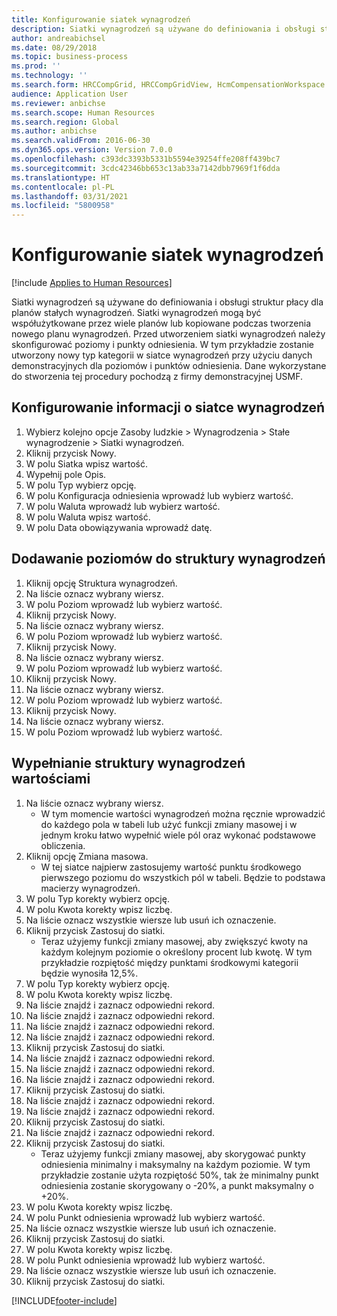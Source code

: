```yaml
---
title: Konfigurowanie siatek wynagrodzeń
description: Siatki wynagrodzeń są używane do definiowania i obsługi struktur płacy dla planów stałych wynagrodzeń.
author: andreabichsel
ms.date: 08/29/2018
ms.topic: business-process
ms.prod: ''
ms.technology: ''
ms.search.form: HRCCompGrid, HRCCompGridView, HcmCompensationWorkspace
audience: Application User
ms.reviewer: anbichse
ms.search.scope: Human Resources
ms.search.region: Global
ms.author: anbichse
ms.search.validFrom: 2016-06-30
ms.dyn365.ops.version: Version 7.0.0
ms.openlocfilehash: c393dc3393b5331b5594e39254ffe208ff439bc7
ms.sourcegitcommit: 3cdc42346bb653c13ab33a7142dbb7969f1f6dda
ms.translationtype: HT
ms.contentlocale: pl-PL
ms.lasthandoff: 03/31/2021
ms.locfileid: "5800958"
---
```

# <a name="set-up-compensation-grids"></a>Konfigurowanie siatek wynagrodzeń

[!include [Applies to Human Resources](../includes/applies-to-hr.md)]

Siatki wynagrodzeń są używane do definiowania i obsługi struktur płacy dla planów stałych wynagrodzeń. Siatki wynagrodzeń mogą być współużytkowane przez wiele planów lub kopiowane podczas tworzenia nowego planu wynagrodzeń.  Przed utworzeniem siatki wynagrodzeń należy skonfigurować poziomy i punkty odniesienia. W tym przykładzie zostanie utworzony nowy typ kategorii w siatce wynagrodzeń przy użyciu danych demonstracyjnych dla poziomów i punktów odniesienia. Dane wykorzystane do stworzenia tej procedury pochodzą z firmy demonstracyjnej USMF.


## <a name="set-up-information-about-the-compensation-grid"></a>Konfigurowanie informacji o siatce wynagrodzeń
1. Wybierz kolejno opcje Zasoby ludzkie > Wynagrodzenia > Stałe wynagrodzenie > Siatki wynagrodzeń.
2. Kliknij przycisk Nowy.
3. W polu Siatka wpisz wartość.
4. Wypełnij pole Opis.
5. W polu Typ wybierz opcję.
6. W polu Konfiguracja odniesienia wprowadź lub wybierz wartość.
7. W polu Waluta wprowadź lub wybierz wartość.
8. W polu Waluta wpisz wartość.
9. W polu Data obowiązywania wprowadź datę.

## <a name="add-levels-to-the-compensation-structure"></a>Dodawanie poziomów do struktury wynagrodzeń
1. Kliknij opcję Struktura wynagrodzeń.
2. Na liście oznacz wybrany wiersz.
3. W polu Poziom wprowadź lub wybierz wartość.
4. Kliknij przycisk Nowy.
5. Na liście oznacz wybrany wiersz.
6. W polu Poziom wprowadź lub wybierz wartość.
7. Kliknij przycisk Nowy.
8. Na liście oznacz wybrany wiersz.
9. W polu Poziom wprowadź lub wybierz wartość.
10. Kliknij przycisk Nowy.
11. Na liście oznacz wybrany wiersz.
12. W polu Poziom wprowadź lub wybierz wartość.
13. Kliknij przycisk Nowy.
14. Na liście oznacz wybrany wiersz.
15. W polu Poziom wprowadź lub wybierz wartość.

## <a name="fill-in-the-compensation-structure-with-values"></a>Wypełnianie struktury wynagrodzeń wartościami
1. Na liście oznacz wybrany wiersz.
    * W tym momencie wartości wynagrodzeń można ręcznie wprowadzić do każdego pola w tabeli lub użyć funkcji zmiany masowej i w jednym kroku łatwo wypełnić wiele pól oraz wykonać podstawowe obliczenia.  
2. Kliknij opcję Zmiana masowa.
    * W tej siatce najpierw zastosujemy wartość punktu środkowego pierwszego poziomu do wszystkich pól w tabeli. Będzie to podstawa macierzy wynagrodzeń.  
3. W polu Typ korekty wybierz opcję.
4. W polu Kwota korekty wpisz liczbę.
5. Na liście oznacz wszystkie wiersze lub usuń ich oznaczenie.
6. Kliknij przycisk Zastosuj do siatki.
    * Teraz użyjemy funkcji zmiany masowej, aby zwiększyć kwoty na każdym kolejnym poziomie o określony procent lub kwotę. W tym przykładzie rozpiętość między punktami środkowymi kategorii będzie wynosiła 12,5%.  
7. W polu Typ korekty wybierz opcję.
8. W polu Kwota korekty wpisz liczbę.
9. Na liście znajdź i zaznacz odpowiedni rekord.
10. Na liście znajdź i zaznacz odpowiedni rekord.
11. Na liście znajdź i zaznacz odpowiedni rekord.
12. Na liście znajdź i zaznacz odpowiedni rekord.
13. Kliknij przycisk Zastosuj do siatki.
14. Na liście znajdź i zaznacz odpowiedni rekord.
15. Na liście znajdź i zaznacz odpowiedni rekord.
16. Na liście znajdź i zaznacz odpowiedni rekord.
17. Kliknij przycisk Zastosuj do siatki.
18. Na liście znajdź i zaznacz odpowiedni rekord.
19. Na liście znajdź i zaznacz odpowiedni rekord.
20. Kliknij przycisk Zastosuj do siatki.
21. Na liście znajdź i zaznacz odpowiedni rekord.
22. Kliknij przycisk Zastosuj do siatki.
    * Teraz użyjemy funkcji zmiany masowej, aby skorygować punkty odniesienia minimalny i maksymalny na każdym poziomie. W tym przykładzie zostanie użyta rozpiętość 50%, tak że minimalny punkt odniesienia zostanie skorygowany o -20%, a punkt maksymalny o +20%.  
23. W polu Kwota korekty wpisz liczbę.
24. W polu Punkt odniesienia wprowadź lub wybierz wartość.
25. Na liście oznacz wszystkie wiersze lub usuń ich oznaczenie.
26. Kliknij przycisk Zastosuj do siatki.
27. W polu Kwota korekty wpisz liczbę.
28. W polu Punkt odniesienia wprowadź lub wybierz wartość.
29. Na liście oznacz wszystkie wiersze lub usuń ich oznaczenie.
30. Kliknij przycisk Zastosuj do siatki.



[!INCLUDE[footer-include](../includes/footer-banner.md)]